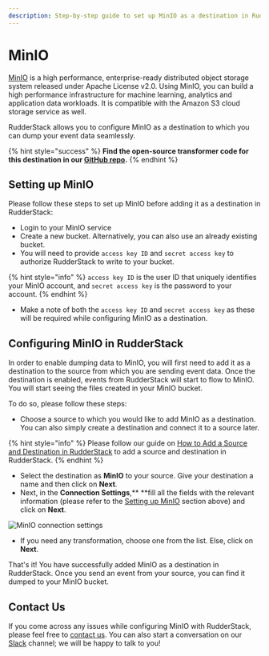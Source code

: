 ```yaml
---
description: Step-by-step guide to set up MinIO as a destination in RudderStack.
---
```


# MinIO

[MinIO](https://min.io) is a high performance, enterprise-ready distributed object storage system released under Apache License v2.0. Using MinIO, you can build a high performance infrastructure for machine learning, analytics and application data workloads. It is compatible with the Amazon S3 cloud storage service as well.

RudderStack allows you to configure MinIO as a destination to which you can dump your event data seamlessly.

{% hint style="success" %}
**Find the open-source transformer code for this destination in our **[**GitHub repo**](https://github.com/rudderlabs/rudder-transformer/tree/master/v0/destinations/minio)**.**
{% endhint %}

## Setting up MinIO

Please follow these steps to set up MinIO before adding it as a destination in RudderStack:

* Login to your MinIO service
* Create a new bucket. Alternatively, you can also use an already existing bucket.
* You will need to provide `access key ID` and `secret access key` to authorize RudderStack to write to your bucket.

{% hint style="info" %}
 `access key ID` is the user ID that uniquely identifies your MinIO account, and `secret access key` is the password to your account.
{% endhint %}

* Make a note of both the `access key ID` and `secret access key` as these will be required while configuring MinIO as a destination.

## **Configuring **MinIO** in RudderStack**

In order to enable dumping data to MinIO, you will first need to add it as a destination to the source from which you are sending event data. Once the destination is enabled, events from RudderStack will start to flow to MinIO. You will start seeing the files created in your MinIO bucket.

To do so, please follow these steps:

* Choose a source to which you would like to add MinIO as a destination. You can also simply create a destination and connect it to a source later.

{% hint style="info" %}
Please follow our guide on [How to Add a Source and Destination in RudderStack](https://docs.rudderstack.com/how-to-guides/adding-source-and-destination-rudderstack) to add a source and destination in RudderStack.
{% endhint %}

* Select the destination as **MinIO** to your source. Give your destination a name and then click on **Next**.
* Next, in the **Connection Settings**,** **fill all the fields with the relevant information (please refer to the [Setting up MinIO](https://docs.rudderstack.com/destinations/minio#setting-up-minio) section above) and click on **Next**.

![MinIO connection settings](../../.gitbook/assets/screenshot-2020-02-26-at-7.22.29-pm.png)

* If you need any transformation, choose one from the list. Else, click on **Next**.

That's it! You have successfully added MinIO as a destination in RudderStack. Once you send an event from your source, you can find it dumped to your MinIO bucket.

## Contact Us

If you come across any issues while configuring MinIO with RudderStack, please feel free to [contact us](mailto:%20docs@rudderstack.com). You can also start a conversation on our [Slack](https://resources.rudderstack.com/join-rudderstack-slack) channel; we will be happy to talk to you!
